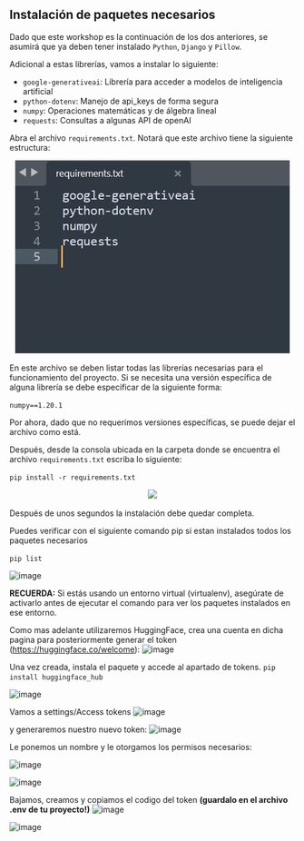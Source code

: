 ## Instalación de paquetes necesarios

Dado que este workshop es la continuación de los dos anteriores, se asumirá que ya deben tener instalado ``Python``, ``Django`` y ``Pillow``.

Adicional a estas librerías, vamos a instalar lo siguiente:

- ``google-generativeai``: Librería para acceder a modelos de inteligencia artificial
-  ``python-dotenv``: Manejo de api_keys de forma segura
-  ``numpy``: Operaciones matemáticas y de álgebra lineal
-  ``requests``: Consultas a algunas API de openAI

Abra el archivo ``requirements.txt``. Notará que este archivo tiene la siguiente estructura:

 <div align="center">
  <a>
    <img src="imgs/install.png">
  </a>
  </div>

En este archivo se deben listar todas las librerías necesarias para el funcionamiento del proyecto. Si se necesita una versión específica de alguna librería se debe especificar de la siguiente forma:

``numpy==1.20.1``

Por ahora, dado que no requerimos versiones específicas, se puede dejar el archivo como está.

Después, desde la consola ubicada en la carpeta donde se encuentra el archivo ``requirements.txt`` escriba lo siguiente:

``pip install -r requirements.txt``

 <div align="center">
  <a>
    <img src="imgs/install2.png">
  </a>
  </div>

Después de unos segundos la instalación debe quedar completa.

Puedes verificar con el siguiente comando pip si estan instalados todos los paquetes necesarios

``pip list``

![image](https://github.com/user-attachments/assets/36b8e843-ba84-45ee-a8d8-204760114c02)


**RECUERDA:** Si estás usando un entorno virtual (virtualenv), asegúrate de activarlo antes de ejecutar el comando para ver los paquetes instalados en ese entorno.


Como mas adelante utilizaremos HuggingFace, crea una cuenta en dicha pagina para posteriormente
generar el token (https://huggingface.co/welcome):
![image](https://github.com/user-attachments/assets/39e90049-eed2-4499-9924-4d9082c7a623)



Una vez creada, instala el paquete y accede al apartado de tokens.
``pip install huggingface_hub`` 

![image](https://github.com/user-attachments/assets/e1a233bb-88d1-40fc-a08e-ce3d9023d4ad)


Vamos a settings/Access tokens
![image](https://github.com/user-attachments/assets/c4725a9b-002d-45f2-b331-0bed7c771bad)


y generaremos nuestro nuevo token:
![image](https://github.com/user-attachments/assets/071ab31d-4c0b-4074-8e99-b20065ed92b0)


Le ponemos un nombre y le otorgamos los permisos necesarios: 

![image](https://github.com/user-attachments/assets/c619f6c5-f21e-4c63-8e82-bc12a114c491)


![image](https://github.com/user-attachments/assets/5c6dec90-7189-472a-b470-d681523a9c64)

Bajamos, creamos y copiamos el codigo del token **(guardalo en el archivo .env de tu proyecto!)**
![image](https://github.com/user-attachments/assets/c78f07ae-9a10-45f9-a28e-3f08882ba743)

![image](https://github.com/user-attachments/assets/5a60cf9a-c794-434f-9bcd-aa0dcb1dfa57)


